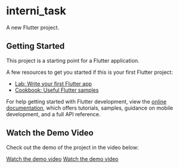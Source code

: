 # interni_task

A new Flutter project.

## Getting Started

This project is a starting point for a Flutter application.

A few resources to get you started if this is your first Flutter project:

- [Lab: Write your first Flutter app](https://docs.flutter.dev/get-started/codelab)
- [Cookbook: Useful Flutter samples](https://docs.flutter.dev/cookbook)

For help getting started with Flutter development, view the
[online documentation](https://docs.flutter.dev/), which offers tutorials,
samples, guidance on mobile development, and a full API reference.

## Watch the Demo Video

Check out the demo of the project in the video below:

[Watch the demo video](https://drive.google.com/file/d/14uRe66lOc_GBZaLFilUBK6L2o5FJ0uif/view?usp=drive_link)
[Watch the demo video](https://drive.google.com/file/d/1_R2T4mAYjSxCvw-ltkOr31FUzCr7bJGo/view?usp=drive_link)

